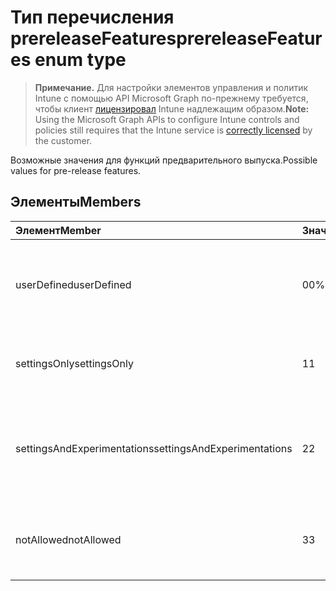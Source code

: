 # <a name="prereleasefeatures-enum-type"></a><span data-ttu-id="97251-101">Тип перечисления prereleaseFeatures</span><span class="sxs-lookup"><span data-stu-id="97251-101">prereleaseFeatures enum type</span></span>

> <span data-ttu-id="97251-102">**Примечание.** Для настройки элементов управления и политик Intune с помощью API Microsoft Graph по-прежнему требуется, чтобы клиент [лицензировал](https://go.microsoft.com/fwlink/?linkid=839381) Intune надлежащим образом.</span><span class="sxs-lookup"><span data-stu-id="97251-102">**Note:** Using the Microsoft Graph APIs to configure Intune controls and policies still requires that the Intune service is [correctly licensed](https://go.microsoft.com/fwlink/?linkid=839381) by the customer.</span></span>

<span data-ttu-id="97251-103">Возможные значения для функций предварительного выпуска.</span><span class="sxs-lookup"><span data-stu-id="97251-103">Possible values for pre-release features.</span></span>
## <a name="members"></a><span data-ttu-id="97251-104">Элементы</span><span class="sxs-lookup"><span data-stu-id="97251-104">Members</span></span>
|<span data-ttu-id="97251-105">Элемент</span><span class="sxs-lookup"><span data-stu-id="97251-105">Member</span></span>|<span data-ttu-id="97251-106">Значение</span><span class="sxs-lookup"><span data-stu-id="97251-106">Value</span></span>|<span data-ttu-id="97251-107">Описание</span><span class="sxs-lookup"><span data-stu-id="97251-107">Description</span></span>|
|:---|:---|:---|
|<span data-ttu-id="97251-108">userDefined</span><span class="sxs-lookup"><span data-stu-id="97251-108">userDefined</span></span>|<span data-ttu-id="97251-109">0</span><span class="sxs-lookup"><span data-stu-id="97251-109">0%</span></span>|<span data-ttu-id="97251-110">Определено пользователем, значение по умолчанию, без назначения.</span><span class="sxs-lookup"><span data-stu-id="97251-110">User Defined, default value, no intent.</span></span>|
|<span data-ttu-id="97251-111">settingsOnly</span><span class="sxs-lookup"><span data-stu-id="97251-111">settingsOnly</span></span>|<span data-ttu-id="97251-112">1</span><span class="sxs-lookup"><span data-stu-id="97251-112">1</span></span>|<span data-ttu-id="97251-113">Только функции параметров предварительного выпуска.</span><span class="sxs-lookup"><span data-stu-id="97251-113">Settings only pre-release features.</span></span>|
|<span data-ttu-id="97251-114">settingsAndExperimentations</span><span class="sxs-lookup"><span data-stu-id="97251-114">settingsAndExperimentations</span></span>|<span data-ttu-id="97251-115">2</span><span class="sxs-lookup"><span data-stu-id="97251-115">2</span></span>|<span data-ttu-id="97251-116">Функции параметров и экспериментальных возможностей предварительного выпуска.</span><span class="sxs-lookup"><span data-stu-id="97251-116">Settings and experimentations pre-release features.</span></span>|
|<span data-ttu-id="97251-117">notAllowed</span><span class="sxs-lookup"><span data-stu-id="97251-117">notAllowed</span></span>|<span data-ttu-id="97251-118">3</span><span class="sxs-lookup"><span data-stu-id="97251-118">3</span></span>|<span data-ttu-id="97251-119">Функции предварительного выпуска не разрешены.</span><span class="sxs-lookup"><span data-stu-id="97251-119">Pre-release features not allowed.</span></span>|



